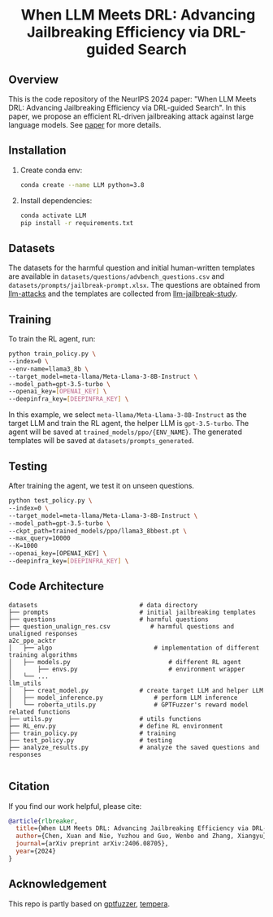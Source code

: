 <p align="center">
<h1 align="center"><img align="center">
<strong>When LLM Meets DRL: Advancing Jailbreaking Efficiency via DRL-guided Search
</strong>
</h1>
</p>


## Overview

This is the code repository of the NeurIPS 2024 paper: "When LLM Meets DRL: Advancing Jailbreaking Efficiency via DRL-guided Search". In this paper, we propose an efficient RL-driven jailbreaking attack against large language models. See [paper](https://arxiv.org/abs/2406.08705) for more details.

## Installation

1. Create conda env: 

   ```bash
   conda create --name LLM python=3.8
   ```

2. Install dependencies:

   ```bash
   conda activate LLM
   pip install -r requirements.txt
   ```

## Datasets

The datasets for the harmful question and initial human-written templates are available in `datasets/questions/advbench_questions.csv` and `datasets/prompts/jailbreak-prompt.xlsx`. The questions are obtained from [llm-attacks](https://github.com/llm-attacks/llm-attacks/blob/main/data/advbench/harmful_behaviors.csv) and the templates are collected from [llm-jailbreak-study](https://sites.google.com/view/llm-jailbreak-study).

## Training

To train the RL agent, run:

```bash
python train_policy.py \
--index=0 \
--env-name=llama3_8b \
--target_model=meta-llama/Meta-Llama-3-8B-Instruct \
--model_path=gpt-3.5-turbo \
--openai_key=[OPENAI_KEY] \
--deepinfra_key=[DEEPINFRA_KEY] \
```

In this example, we select `meta-llama/Meta-Llama-3-8B-Instruct` as the target LLM and train the RL agent, the helper LLM is `gpt-3.5-turbo`. The agent will be saved at `trained_models/ppo/{ENV_NAME}`. The generated templates will be saved at `datasets/prompts_generated`.

## Testing

After training the agent, we test it on unseen questions. 

```bash
python test_policy.py \
--index=0 \
--target_model=meta-llama/Meta-Llama-3-8B-Instruct \
--model_path=gpt-3.5-turbo \
--ckpt_path=trained_models/ppo/llama3_8bbest.pt \
--max_query=10000
--K=1000
--openai_key=[OPENAI_KEY] \
--deepinfra_key=[DEEPINFRA_KEY] \
```

## Code Architecture

```
datasets                            # data directory
├── prompts                         # initial jailbreaking templates
├── questions                       # harmful questions
├── question_unalign_res.csv		   # harmful questions and unaligned responses
a2c_ppo_acktr
│   ├── algo              				# implementation of different training algorithms
│   ├── models.py							# different RL agent
│		├── envs.py 						# environment wrapper
│   └── ... 
llm_utils
│   ├── creat_model.py              # create target LLM and helper LLM
│   ├── model_inference.py				# perform LLM inference
│   └── roberta_utils.py 				# GPTFuzzer's reward model related functions
├── utils.py                        # utils functions
├── RL_env.py                       # define RL environment
├── train_policy.py                 # training 
├── test_policy.py                  # testing
├── analyze_results.py              # analyze the saved questions and responses
 
```

## Citation

If you find our work helpful, please cite:

```bibtex
@article{rlbreaker,
  title={When LLM Meets DRL: Advancing Jailbreaking Efficiency via DRL-guided Search},
  author={Chen, Xuan and Nie, Yuzhou and Guo, Wenbo and Zhang, Xiangyu},
  journal={arXiv preprint arXiv:2406.08705},
  year={2024}
}
```

## Acknowledgement

This repo is partly based on [gptfuzzer](https://github.com/sherdencooper/GPTFuzz/tree/master), [tempera](https://github.com/tianjunz/TEMPERA).
